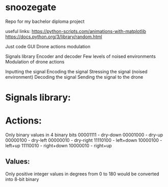 # snoozegate
Repo for my bachelor diploma project

useful links: 
https://python-scripts.com/animations-with-matplotlib
https://docs.python.org/3/library/random.html

Just code
GUI
Drone actions modulation


Signals library
Encoder and decoder
Few levels of noised environments
Modulation of drone actions


Inputting the signal
Encoding the signal
Stressing the signal (noised environment)
Decoding the signal
Sending the signal to the drone


# Signals library:

# Actions:
Only binary values
in 4 binary bits
00001111 - dry-down
00001000 - dry-up
00000100 - dry-left
00000010 - dry-right
11110100 - left+down
10000100 - left+up
11110010 - right+down
10000010 - right+up

## Values:
Only positive integer values in degrees
from 0 to 180
would be converted into 8-bit binary